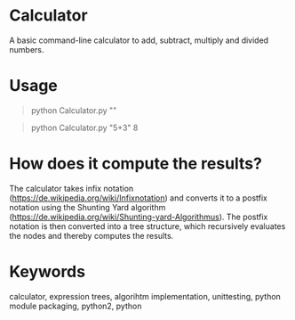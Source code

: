 # Calculator

A basic command-line calculator to add, subtract, multiply and divided numbers. 

# Usage

> python Calculator.py "<operations>"

> python Calculator.py "5+3"
8

# How does it compute the results?

The calculator takes infix notation (https://de.wikipedia.org/wiki/Infixnotation) and converts it to a postfix notation using the Shunting Yard algorithm (https://de.wikipedia.org/wiki/Shunting-yard-Algorithmus). The postfix notation is then converted into a tree structure, which recursively evaluates the nodes and thereby computes the results. 

# Keywords
calculator, expression trees, algorihtm implementation, unittesting, python module packaging, python2, python
